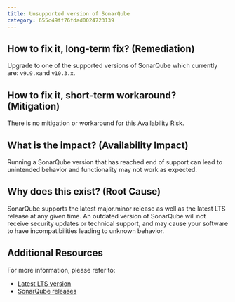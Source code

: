 ```yaml
---
title: Unsupported version of SonarQube
category: 655c49ff76fdad0024723139
---
```


## How to fix it, long-term fix? (Remediation)

Upgrade to one of the supported versions of SonarQube which currently are: `v9.9.x`and `v10.3.x`.

## How to fix it, short-term workaround? (Mitigation)

There is no mitigation or workaround for this Availability Risk.

## What is the impact? (Availability Impact)

Running a SonarQube version that has reached end of support can lead to unintended behavior and functionality may not work as expected.

## Why does this exist? (Root Cause)

SonarQube supports the latest major.minor release as well as the latest LTS release at any given time. An outdated version of SonarQube will not receive security updates or technical support, and may cause your software to have incompatibilities leading to unknown behavior.

## Additional Resources

For more information, please refer to:

- [Latest LTS version ](https://www.sonarsource.com/products/sonarqube/downloads/lts/)
- [SonarQube releases](https://github.com/SonarSource/sonarqube/releases)